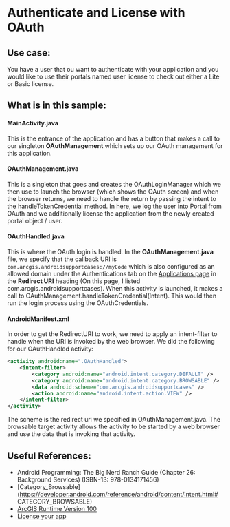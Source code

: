# Authenticate and License with OAuth

## Use case:
You have a user that ou want to authenticate with your application and you would like to use their portals named user license to check out either a Lite or Basic license.

## What is in this sample:
#### MainActivity.java
This is the entrance of the application and has a button that makes a call to our singleton **OAuthManagement** which sets up our OAuth management for this application.

#### OAuthManagement.java
This is a singleton that goes and creates the OAuthLoginManager which we then use to launch the browser (which shows the OAuth screen) and when the browser returns, we need to handle the return by passing the intent to the handleTokenCredential method.  In here, we log the user into Portal from OAuth and we additionally license the application from the newly created portal object / user.

#### OAuthHandled.java
This is where the OAuth login is handled.  In the **OAuthManagement.java** file, we specify that the callback URI is ```com.arcgis.androidsupportcases://myCode``` which is also configured as an allowed domain under the Authentications tab on the [Applications page](https://developers.arcgis.com/applications/#/) in the **Redirect URI** heading (On this page, I listed com.arcgis.androidsupportcases).  When this activity is launched, it makes a call to OAuthManagement.handleTokenCredential(Intent).  This would then run the login process using the OAuthCredentials.

#### AndroidManifest.xml

In order to get the RedirectURI to work, we need to apply an intent-filter to handle when the URI is invoked by the web browser.  We did the following for our OAuthHandled activity:

```xml
<activity android:name=".OAuthHandled">
    <intent-filter>
        <category android:name="android.intent.category.DEFAULT" />
        <category android:name="android.intent.category.BROWSABLE" />
        <data android:scheme="com.arcgis.androidsupportcases" />
        <action android:name="android.intent.action.VIEW" />
    </intent-filter>
</activity>
```

The scheme is the redirect uri we specified in OAuthManagement.java.  The browsable target activity allows the activity to be started by a web browser and use the data that is invoking that activity.

## Useful References:

* Android Programming: The Big Nerd Ranch Guide (Chapter 26: Background Services) (ISBN-13: 978-0134171456)
* [Category_Browsable](https://developer.android.com/reference/android/content/Intent.html# CATEGORY_BROWSABLE)
* [ArcGIS Runtime Version 100](https://developers.arcgis.com/android/)
* [License your app](https://developers.arcgis.com/android/latest/guide/license-your-app.htm)
